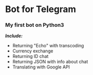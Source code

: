 # Bot for Telegram

### My first bot on Python3

***Include:***
- Returning "Echo" with transcoding
- Currency exchange
- Returning ID chat
- Returning JSON with info about chat
- Translating with Google API
